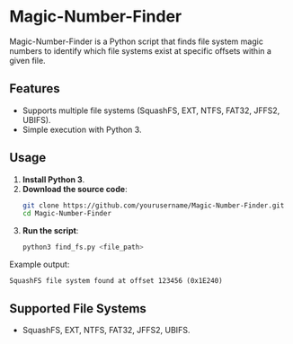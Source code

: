 # Magic-Number-Finder

Magic-Number-Finder is a Python script that finds file system magic numbers to identify which file systems exist at specific offsets within a given file.

## Features
- Supports multiple file systems (SquashFS, EXT, NTFS, FAT32, JFFS2, UBIFS).
- Simple execution with Python 3.

## Usage
1. **Install Python 3**.
2. **Download the source code**:
   ```sh
   git clone https://github.com/yourusername/Magic-Number-Finder.git
   cd Magic-Number-Finder
   ```
3. **Run the script**:
   ```sh
   python3 find_fs.py <file_path>
   ```

Example output:
```
SquashFS file system found at offset 123456 (0x1E240)
```

## Supported File Systems
- SquashFS, EXT, NTFS, FAT32, JFFS2, UBIFS.
